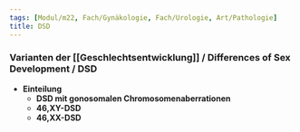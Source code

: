 ```yaml
---
tags: [Modul/m22, Fach/Gynäkologie, Fach/Urologie, Art/Pathologie]
title: DSD
---
```

### Varianten der [[Geschlechtsentwicklung]] / Differences of Sex Development / DSD
- **Einteilung**
	- **DSD mit gonosomalen Chromosomenaberrationen**
	- **46,XY-DSD**
	- **46,XX-DSD**